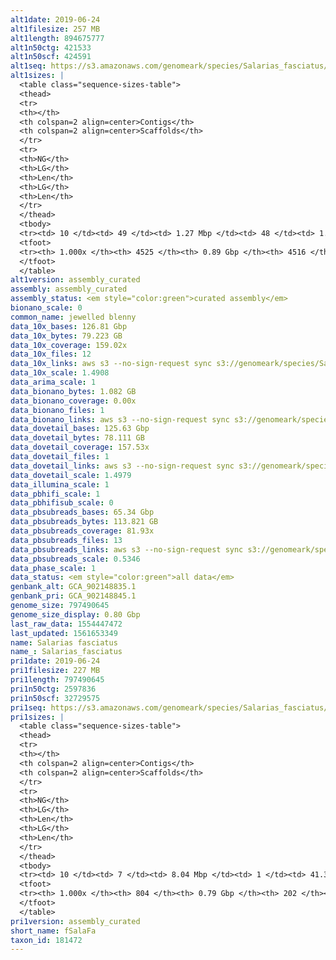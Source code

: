 ```yaml
---
alt1date: 2019-06-24
alt1filesize: 257 MB
alt1length: 894675777
alt1n50ctg: 421533
alt1n50scf: 424591
alt1seq: https://s3.amazonaws.com/genomeark/species/Salarias_fasciatus/fSalaFa1/assembly_curated/fSalaFa1.alt.cur.20190624.fasta.gz
alt1sizes: |
  <table class="sequence-sizes-table">
  <thead>
  <tr>
  <th></th>
  <th colspan=2 align=center>Contigs</th>
  <th colspan=2 align=center>Scaffolds</th>
  </tr>
  <tr>
  <th>NG</th>
  <th>LG</th>
  <th>Len</th>
  <th>LG</th>
  <th>Len</th>
  </tr>
  </thead>
  <tbody>
  <tr><td> 10 </td><td> 49 </td><td> 1.27 Mbp </td><td> 48 </td><td> 1.30 Mbp </td></tr>  <tr><td> 20 </td><td> 137 </td><td> 0.86 Mbp </td><td> 135 </td><td> 0.87 Mbp </td></tr>  <tr><td> 30 </td><td> 260 </td><td> 0.64 Mbp </td><td> 257 </td><td> 0.64 Mbp </td></tr>  <tr><td> 40 </td><td> 418 </td><td> 0.51 Mbp </td><td> 414 </td><td> 0.51 Mbp </td></tr>  <tr style="background-color:#cccccc;"><td> 50 </td><td> 609 </td><td> 0.42 Mbp </td><td> 605 </td><td> 0.42 Mbp </td></tr>  <tr><td> 60 </td><td> 848 </td><td> 0.32 Mbp </td><td> 842 </td><td> 0.33 Mbp </td></tr>  <tr><td> 70 </td><td> 1166 </td><td> 0.24 Mbp </td><td> 1160 </td><td> 0.24 Mbp </td></tr>  <tr><td> 80 </td><td> 1639 </td><td> 0.15 Mbp </td><td> 1631 </td><td> 0.15 Mbp </td></tr>  <tr><td> 90 </td><td> 2480 </td><td> 78.06 Kbp </td><td> 2471 </td><td> 78.45 Kbp </td></tr>  <tr><td> 100 </td><td> 4524 </td><td> 159  bp </td><td> 4515 </td><td> 159  bp </td></tr>  </tbody>
  <tfoot>
  <tr><th> 1.000x </th><th> 4525 </th><th> 0.89 Gbp </th><th> 4516 </th><th> 0.89 Gbp </th></tr>
  </tfoot>
  </table>
alt1version: assembly_curated
assembly: assembly_curated
assembly_status: <em style="color:green">curated assembly</em>
bionano_scale: 0
common_name: jewelled blenny
data_10x_bases: 126.81 Gbp
data_10x_bytes: 79.223 GB
data_10x_coverage: 159.02x
data_10x_files: 12
data_10x_links: aws s3 --no-sign-request sync s3://genomeark/species/Salarias_fasciatus/fSalaFa1/genomic_data/10x/ .<br>
data_10x_scale: 1.4908
data_arima_scale: 1
data_bionano_bytes: 1.082 GB
data_bionano_coverage: 0.00x
data_bionano_files: 1
data_bionano_links: aws s3 --no-sign-request sync s3://genomeark/species/Salarias_fasciatus/fSalaFa1/genomic_data/bionano/ .<br>
data_dovetail_bases: 125.63 Gbp
data_dovetail_bytes: 78.111 GB
data_dovetail_coverage: 157.53x
data_dovetail_files: 1
data_dovetail_links: aws s3 --no-sign-request sync s3://genomeark/species/Salarias_fasciatus/fSalaFa1/genomic_data/dovetail/ .<br>
data_dovetail_scale: 1.4979
data_illumina_scale: 1
data_pbhifi_scale: 1
data_pbhifisub_scale: 0
data_pbsubreads_bases: 65.34 Gbp
data_pbsubreads_bytes: 113.821 GB
data_pbsubreads_coverage: 81.93x
data_pbsubreads_files: 13
data_pbsubreads_links: aws s3 --no-sign-request sync s3://genomeark/species/Salarias_fasciatus/fSalaFa1/genomic_data/pacbio/ . --exclude "*ccs*bam*"<br>
data_pbsubreads_scale: 0.5346
data_phase_scale: 1
data_status: <em style="color:green">all data</em>
genbank_alt: GCA_902148835.1
genbank_pri: GCA_902148845.1
genome_size: 797490645
genome_size_display: 0.80 Gbp
last_raw_data: 1554447472
last_updated: 1561653349
name: Salarias fasciatus
name_: Salarias_fasciatus
pri1date: 2019-06-24
pri1filesize: 227 MB
pri1length: 797490645
pri1n50ctg: 2597836
pri1n50scf: 32729575
pri1seq: https://s3.amazonaws.com/genomeark/species/Salarias_fasciatus/fSalaFa1/assembly_curated/fSalaFa1.pri.cur.20190624.fasta.gz
pri1sizes: |
  <table class="sequence-sizes-table">
  <thead>
  <tr>
  <th></th>
  <th colspan=2 align=center>Contigs</th>
  <th colspan=2 align=center>Scaffolds</th>
  </tr>
  <tr>
  <th>NG</th>
  <th>LG</th>
  <th>Len</th>
  <th>LG</th>
  <th>Len</th>
  </tr>
  </thead>
  <tbody>
  <tr><td> 10 </td><td> 7 </td><td> 8.04 Mbp </td><td> 1 </td><td> 41.30 Mbp </td></tr>  <tr><td> 20 </td><td> 19 </td><td> 5.50 Mbp </td><td> 3 </td><td> 41.01 Mbp </td></tr>  <tr><td> 30 </td><td> 36 </td><td> 4.16 Mbp </td><td> 6 </td><td> 35.75 Mbp </td></tr>  <tr><td> 40 </td><td> 57 </td><td> 3.32 Mbp </td><td> 8 </td><td> 34.15 Mbp </td></tr>  <tr style="background-color:#cccccc;"><td> 50 </td><td> 85 </td><td style="background-color:#88ff88;"> 2.60 Mbp </td><td> 10 </td><td style="background-color:#88ff88;"> 32.73 Mbp </td></tr>  <tr><td> 60 </td><td> 119 </td><td> 2.03 Mbp </td><td> 13 </td><td> 30.60 Mbp </td></tr>  <tr><td> 70 </td><td> 164 </td><td> 1.51 Mbp </td><td> 15 </td><td> 29.90 Mbp </td></tr>  <tr><td> 80 </td><td> 225 </td><td> 1.08 Mbp </td><td> 18 </td><td> 27.17 Mbp </td></tr>  <tr><td> 90 </td><td> 331 </td><td> 0.52 Mbp </td><td> 21 </td><td> 22.43 Mbp </td></tr>  <tr><td> 100 </td><td> 803 </td><td> 806  bp </td><td> 201 </td><td> 3.08 Kbp </td></tr>  </tbody>
  <tfoot>
  <tr><th> 1.000x </th><th> 804 </th><th> 0.79 Gbp </th><th> 202 </th><th> 0.80 Gbp </th></tr>
  </tfoot>
  </table>
pri1version: assembly_curated
short_name: fSalaFa
taxon_id: 181472
---
```

